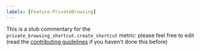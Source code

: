 ```yaml
---
labels: [Feature:PrivateBrowsing]
---
```


This is a stub commentary for the `private_browsing_shortcut.create_shortcut` metric: please feel free to edit (read the
[contributing guidelines](https://github.com/mozilla/glean-annotations/blob/main/CONTRIBUTING.md)
if you haven't done this before)
